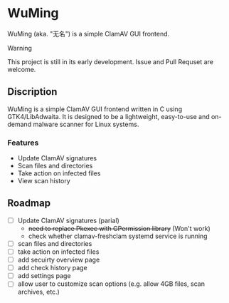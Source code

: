 # WuMing

WuMing (aka. "无名") is a simple ClamAV GUI frontend.

> [!WARNING]
> This project is still in its early development. Issue and Pull Requset are welcome.

## Discription

WuMing is a simple ClamAV GUI frontend written in C using GTK4/LibAdwaita. It is designed to be a lightweight, easy-to-use and on-demand malware scanner for Linux systems.

### Features

- Update ClamAV signatures
- Scan files and directories
- Take action on infected files
- View scan history

## Roadmap

- [ ] Update ClamAV signatures (parial)
    - ~~need to replace Pkexec with GPermission library~~ (Won't work)
    - check whether clamav-freshclam systemd service is running
- [ ] scan files and directories
- [ ] take action on infected files
- [ ] add secuirty overview page
- [ ] add check history page
- [ ] add settings page
- [ ] allow user to customize scan options (e.g. allow 4GB files, scan archives, etc.)
